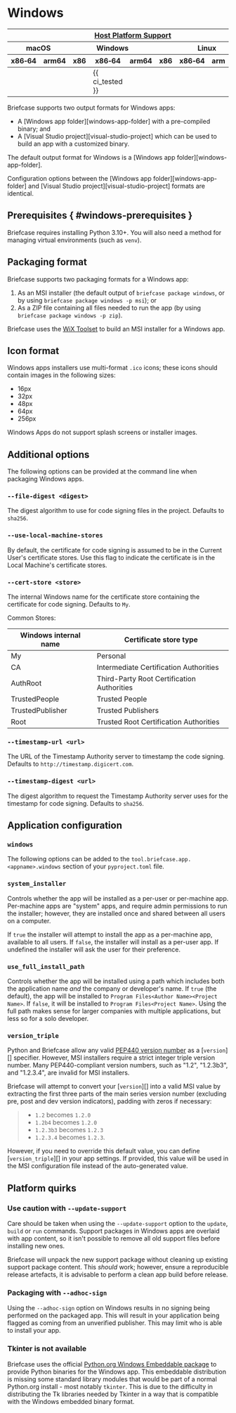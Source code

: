 # Windows

<table class="host-platform-support-table">
<colgroup>
<col style="width: 11%" />
<col style="width: 10%" />
<col style="width: 7%" />
<col style="width: 5%" />
<col style="width: 6%" />
<col style="width: 5%" />
<col style="width: 5%" />
<col style="width: 7%" />
<col style="width: 11%" />
<col style="width: 7%" />
<col style="width: 10%" />
</colgroup>
<thead>
<tr>
<th colspan="11"><a href="/reference/platforms/#platform-support-key">Host Platform Support</a></th>
</tr>
<tr>
<th colspan="2">macOS</th>
<th colspan="5">Windows</th>
<th colspan="4">Linux</th>
</tr>
<tr>
<th>x86‑64</th>
<th>arm64</th>
<th>x86</th>
<th colspan="2">x86‑64</th>
<th colspan="2">arm64</th>
<th>x86</th>
<th>x86‑64</th>
<th>arm</th>
<th>arm64</th>
</tr>
</thead>
<tbody>
<tr>
<td></td>
<td></td>
<td></td>
<td colspan="2">{{ ci_tested }}</td>
<td colspan="2"></td>
<td></td>
<td></td>
<td></td>
<td></td>
</tr>
</tbody>
</table>

Briefcase supports two output formats for Windows apps:

- A [Windows app folder][windows-app-folder] with a pre-compiled binary;
  and
- A [Visual Studio project][visual-studio-project] which can be used to
  build an app with a customized binary.

The default output format for Windows is a [Windows app folder][windows-app-folder].

Configuration options between the [Windows app folder][windows-app-folder]
and [Visual Studio project][visual-studio-project] formats are
identical.

## Prerequisites  { #windows-prerequisites }

Briefcase requires installing Python 3.10+. You will also need a method for managing virtual environments (such as `venv`).

## Packaging format

Briefcase supports two packaging formats for a Windows app:

1.  As an MSI installer (the default output of
    `briefcase package windows`, or by using
    `briefcase package windows -p msi`); or
2.  As a ZIP file containing all files needed to run the app (by using
    `briefcase package windows -p zip`).

Briefcase uses the [WiX Toolset](https://www.firegiant.com/wixtoolset/)
to build an MSI installer for a Windows app.

## Icon format

Windows apps installers use multi-format `.ico` icons; these icons
should contain images in the following sizes:

- 16px
- 32px
- 48px
- 64px
- 256px

Windows Apps do not support splash screens or installer images.

## Additional options

The following options can be provided at the command line when packaging
Windows apps.

### `--file-digest <digest>`

The digest algorithm to use for code signing files in the project.
Defaults to `sha256`.

### `--use-local-machine-stores`

By default, the certificate for code signing is assumed to be in the
Current User's certificate stores. Use this flag to indicate the
certificate is in the Local Machine's certificate stores.

### `--cert-store <store>`

The internal Windows name for the certificate store containing the
certificate for code signing. Defaults to `My`.

Common Stores:

| Windows internal name | Certificate store type                     |
|-----------------------|--------------------------------------------|
| My                    | Personal                                   |
| CA                    | Intermediate Certification Authorities     |
| AuthRoot              | Third-Party Root Certification Authorities |
| TrustedPeople         | Trusted People                             |
| TrustedPublisher      | Trusted Publishers                         |
| Root                  | Trusted Root Certification Authorities     |

### `--timestamp-url <url>`

The URL of the Timestamp Authority server to timestamp the code signing.
Defaults to `http://timestamp.digicert.com`.

### `--timestamp-digest <url>`

The digest algorithm to request the Timestamp Authority server uses for
the timestamp for code signing. Defaults to `sha256`.

## Application configuration

### `windows`

The following options can be added to the
`tool.briefcase.app.<appname>.windows` section of your `pyproject.toml`
file.

### `system_installer`

Controls whether the app will be installed as a per-user or per-machine
app. Per-machine apps are "system" apps, and require admin permissions
to run the installer; however, they are installed once and shared
between all users on a computer.

If `true` the installer will attempt to install the app as a per-machine
app, available to all users. If `false`, the installer will install as a
per-user app. If undefined the installer will ask the user for their
preference.

### `use_full_install_path`

Controls whether the app will be installed using a path which includes
both the application name *and* the company or developer's name. If
`true` (the default), the app will be installed to
`Program Files<Author Name><Project Name>`. If `false`, it will be
installed to `Program Files<Project Name>`. Using the full path makes
sense for larger companies with multiple applications, but less so for a
solo developer.

### `version_triple`

Python and Briefcase allow any valid [PEP440 version
number](https://peps.python.org/pep-0440/) as a
[`version`][] specifier. However, MSI
installers require a strict integer triple version number. Many
PEP440-compliant version numbers, such as "1.2", "1.2.3b3", and
"1.2.3.4", are invalid for MSI installers.

Briefcase will attempt to convert your [`version`][] into a valid MSI value by extracting the first three parts
of the main series version number (excluding pre, post and dev version
indicators), padding with zeros if necessary:

> - `1.2` becomes `1.2.0`
> - `1.2b4` becomes `1.2.0`
> - `1.2.3b3` becomes `1.2.3`
> - `1.2.3.4` becomes `1.2.3`.

However, if you need to override this default value, you can define
[`version_triple`][] in your app settings. If
provided, this value will be used in the MSI configuration file instead
of the auto-generated value.

## Platform quirks

### Use caution with `--update-support`

Care should be taken when using the `--update-support` option to the
`update`, `build` or `run` commands. Support packages in Windows apps
are overlaid with app content, so it isn't possible to remove all old
support files before installing new ones.

Briefcase will unpack the new support package without cleaning up
existing support package content. This *should* work; however, ensure a
reproducible release artefacts, it is advisable to perform a clean app
build before release.

### Packaging with `--adhoc-sign`

Using the `--adhoc-sign` option on Windows results in no signing being
performed on the packaged app. This will result in your application
being flagged as coming from an unverified publisher. This may limit who
is able to install your app.

### Tkinter is not available

Briefcase uses the official [Python.org Windows Embeddable package](https://docs.python.org/3/using/windows.html#windows-embeddable)
to provide Python binaries for the Windows app. This embeddable
distribution is missing some standard library modules that would be part
of a normal Python.org install - most notably `tkinter`. This is due to
the difficulty in distributing the Tk libraries needed by Tkinter in a
way that is compatible with the Windows embedded binary format.
